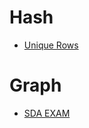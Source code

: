 # Hash
* [Unique Rows](https://www.hackerrank.com/contests/exam-2022-part1-sda/challenges/unique-rows/submissions/code/1387829323)

# Graph
* [SDA EXAM](https://www.hackerrank.com/contests/exam-2022-part1-sda/challenges/sda-exam/submissions/code/1387829660)

